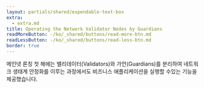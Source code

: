 ```yaml
---
layout: partials/shared/expendable-text-box
extra:
  - extra.md
title: Operating the Network Validator Nodes by Guardians
readMoreButton: -/ko/_shared/buttons/read-more-btn.md
readLessButton: -/ko/_shared/buttons/read-less-btn.md
border: true
---
```


메인넷 론칭 첫 해에는 밸리데이터(Validators)와 가언(Guardians)를 분리하여 네트워크 생태계 안정화를 이루는 과정에서도 비즈니스 애플리케이션을 실행할 수있는 기능을 제공했습니다.
